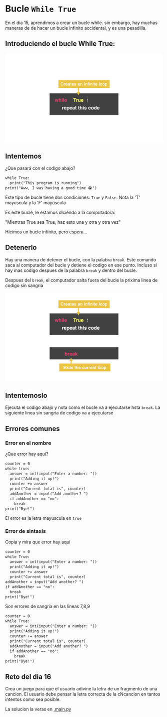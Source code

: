 # Bucle `While True`

En el dia 15, aprendimos a crear un bucle while. sin embargo, hay muchas maneras de de hacer un bucle infinito accidental, y es una pesadilla.

## Introduciendo el bucle While True:
![alt img](../Images/bucle_infinito.png)


## Intentemos
¿Que pasará con el codigo abajo?

```
while True:
  print("This program is running")
print("Aww, I was having a good time 😭")
```
Este tipo de bucle tiene dos condiciones: `True` y `False`. Nota la 'T' mayuscula y la 'F' mayuscula

Es este bucle, le estamos diciendo a la computadora:

"Mientras True sea True, haz esto una y otra y otra vez"

Hicimos un bucle infinito, pero espera...

## Detenerlo
Hay una manera de detener el bucle, con la palabra `break`. Este comando saca al computador del bucle y detiene el codigo en ese punto. Incluso si hay mas codigo despues de la palabra `break` y dentro del bucle.

Despues del `break`, el computador salta fuera del bucle la prixima linea de codigo sin sangria

![alt img](../Images/break.png)

## Intentemoslo

Ejecuta el codigo abajo y nota como el bucle va a ejecutarse hsta `break`. La siguiente linea sin sangria de codigo va a ejecutarse

## Errores comunes

### Error en el nombre
¿Que error hay aqui?
```
counter = 0
while true:
  answer = int(input("Enter a number: "))
  print("Adding it up!")
  counter += answer
  print("Current total is", counter)
  addAnother = input("Add another? ")
  if addAnother == "no":
    break
print("Bye!")
```

El error es la letra mayuscula en `true`

### Error de sintaxis

Copia y mira que error hay aqui

```
counter = 0
while True:
  answer = int(input("Enter a number: "))
  print("Adding it up!")
  counter += answer
  print("Current total is", counter)
addAnother = input("Add another? ")
if addAnother == "no":
  break
print("Bye!")
```

Son errores de sangria en las lineas 7,8,9

```
counter = 0
while True:
  answer = int(input("Enter a number: "))
  print("Adding it up!")
  counter += answer
  print("Current total is", counter)
  addAnother = input("Add another? ")
  if addAnother == "no":
    break
print("Bye!")
```

## Reto del dia 16

Crea un juego para que el usuario adivine la letra de un fragmento de una cancion. El usuario debe pensar la letra correcta de la cNcancion en tantos intentos como sea posible.

La solucion la veras en [.main.py](./main.py)
